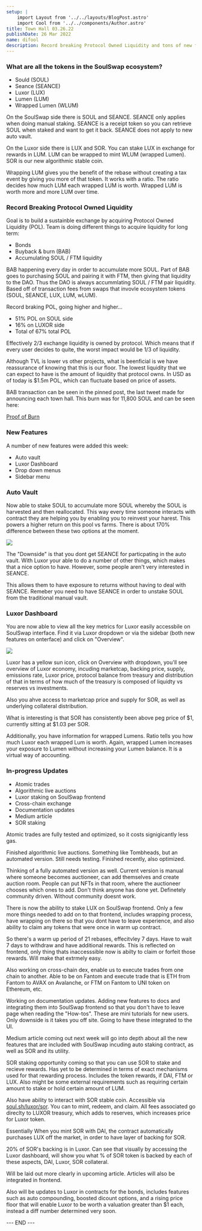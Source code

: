 ```yaml
---
setup: |
    import Layout from '../../layouts/BlogPost.astro'
    import Cool from '../../components/Author.astro'
title: Town Hall 03.26.22
publishDate: 26 Mar 2022
name: difool
description: Record breaking Protocol Owned Liquidity and tons of new features and updates like auto vault, Luxor dashboard, new menus, and more. Get the download on this week's Town Hall!
---
```


### What are all the tokens in the SoulSwap ecosystem?

-   Sould (SOUL)
-   Seance (SEANCE)
-   Luxor (LUX)
-   Lumen (LUM)
-   Wrapped Lumen (WLUM)

On the SoulSwap side there is SOUL and SEANCE. SEANCE only applies when doing manual staking. SEANCE is a receipt token so you can retrieve SOUL when staked and want to get it back. SEANCE does not apply to new auto vault.

On the Luxor side there is LUX and SOR. You can stake LUX in exchange for rewards in LUM. LUM can be wrapped to mint WLUM (wrapped Lumen). SOR is our new algorithmic stable coin.

Wrapping LUM gives you the benefit of the rebase without creating a tax event by giving you more of that token. It works with a ratio. The ratio decides how much LUM each wrapped LUM is worth. Wrapped LUM is worth more and more LUM over time.

### Record Breaking Protocol Owned Liquidity

Goal is to build a sustainble exchange by acquiring Protocol Owned Liquidity (POL).
Team is doing different things to acquire liquidity for long term:

-   Bonds
-   Buyback & burn (BAB)
-   Accumulating SOUL / FTM liquidity

BAB happening every day in order to accumulate more SOUL. Part of BAB goes to purchasing SOUL and pairing it with FTM, then giving that liquidity to the DAO. Thus the DAO is always accummlating SOUL / FTM pair liquidity. Based off of transaction fees from swaps that invovle ecosystem tokens (SOUL, SEANCE, LUX, LUM, wLUM).

Record braking POL, going higher and higher...

-   51% POL on SOUL side
-   16% on LUXOR side
-   Total of 67% total POL

Effectively 2/3 exchange liquidity is owned by protocol. Which means that if every user decides to quite, the worst impact would be 1/3 of liquidity.

Although TVL is lower vs other projects, what is beenficial is we have reassurance of knowing that this is our floor. The lowest liquidity that we can expect to have is the amount of liquidity that protocol owns. In USD as of today is $1.5m POL, which can fluctuate based on price of assets.

BAB transaction can be seen in the pinned post, the last tweet made for announcing each town hall. This burn was for 11,800 SOUL and can be seen here:

[Proof of Burn](https://ftmscan.com/tx/0xc0d074220f420ffff8ccd0d747dfee7a2388901343049722d74ff51da1e488d1)

### New Features

A number of new features were added this week:

-   Auto vault
-   Luxor Dashboard
-   Drop down menus
-   Sidebar menu

### Auto Vault

Now able to stake SOUL to accumulate more SOUL whereby the SOUL is harvested and then reallocated. This way every time someone interacts with contract they are helping you by enabling you to reinvest your harest. This powers a higher return on this pool vs farms. There is about 170% difference between these two options at the moment.

<img src='/assets/TM_3.26.22/auto-vault.png'>

The "Downside" is that you dont get SEANCE for particpating in the auto vault. With Luxor your able to do a number of other things, which makes that a nice option to have. However, some people aren't very interested in SEANCE.

This allows them to have exposure to returns without having to deal with SEANCE. Remeber you need to have SEANCE in order to unstake SOUL from the traditional manual vault.

### Luxor Dashboard

You are now able to view all the key metrics for Luxor easily accessbile on SoulSwap interface. Find it via Luxor dropdown or via the sidebar (both new features on onterface) and click on "Overview".

<img src='/assets/TM_3.26.22/luxor-economy.png'>

Luxor has a yellow sun icon, click on Overview with dropdown, you'll see overview of Luxor economy, incuding marketcap, backing price, supply, emissions rate, Luxor price, protocol balance from treasury and distribution of that in terms of how much of the treasury is composed of liquidty vs reserves vs investments.

Also you ahve access to marketcap price and supply for SOR, as well as underlying collateral distribution.

What is interesting is that SOR has consistently been above peg price of $1, currently sitting at $1.03 per SOR.

Additionally, you have information for wrapped Lumens. Ratio tells you how much Luxor each wrapped Lum is worth. Again, wrapped Lumen increases your exposure to Lumen without increasing your Lumen balance. It is a virtual way of accounting.

### In-progress Updates

-   Atomic trades
-   Algorithmic live auctions
-   Luxor staking on SoulSwap frontend
-   Cross-chain exchange
-   Documentation updates
-   Medium article
-   SOR staking

Atomic trades are fully tested and optimized, so it costs signigicantly less gas.

Finished algorithmic live auctions. Something like Tombheads, but an automated version. Still needs testing. Finished recently, also optimized.

Thinking of a fully automated version as well. Current version is manual where someone becomes auctioneer, can add themselves and create auction room. People can put NFTs in that room, where the auctioneer chooses which ones to add. Don't think anyone has done yet. Definetely community driven. Without community doesnt work.

There is now the ability to stake LUX on SoulSwap frontend. Only a few more things needed to add on to that frontend, includes wrapping process, have wrapping on there so that you dont have to leave experience, and also ability to claim any tokens that were once in warm up contract.

So there's a warm up period of 21 rebases, effecitvley 7 days. Have to wait 7 days to withdraw and have additional rewards. This is reflected on frontend, only thing thats inaccesssible now is abilty to claim or forfeit those rewards. Will make that extrmely easy.

Also working on cross-chain dex, enable us to execute trades from one chain to another. Able to be on Fantom and execute trade that is ETH from Fantom to AVAX on Avalanche, or FTM on Fantom to UNI token on Ethereum, etc.

Working on documentation updates. Adding new features to docs and integrating them into SoulSwap frontend so that you don't have to leave page when reading the "How-tos". These are mini tutorials for new users. Only downside is it takes you off site. Going to have these integrated to the UI.

Medium article coming out next week will go into depth about all the new features that are included with SoulSwap incuding auto staking contract, as well as SOR and its utility.

SOR staking opportunity coming so that you can use SOR to stake and recieve rewards. Has yet to be determined in terms of exact mechanisms used for that rewarding process. Includes the token rewards, if DAI, FTM or LUX. Also might be some external requirements such as requiring certain amount to stake or hold certain amount of LUM.

Also have ability to interact with SOR stable coin. Accessible via [soul.sh/luxor/sor](soul.sh/luxor/sor). You can to mint, redeem, and claim. All fees associated go direclty to LUXOR treasury, which adds to reserves, which increases price for Luxor token.

Essentially When you mint SOR with DAI, the contract automatically purchases LUX off the market, in order to have layer of backing for SOR.

20% of SOR's backing is in Luxor. Can see that visually by accessing the Luxor dashboard, will show you what % of SOR token is backed by each of these aspects, DAI, Luxor, SOR collateral.

Will be laid out more clearly in upcoming article. Articles will also be integrated in frontend.

Also will be updates to Luxor in contracts for the bonds, includes features such as auto compounding, boosted dicount options, and a rising price floor that will enable Luxor to be worth a valuation greater than $1 each, instead a diff number determined very soon.

--- END ---
